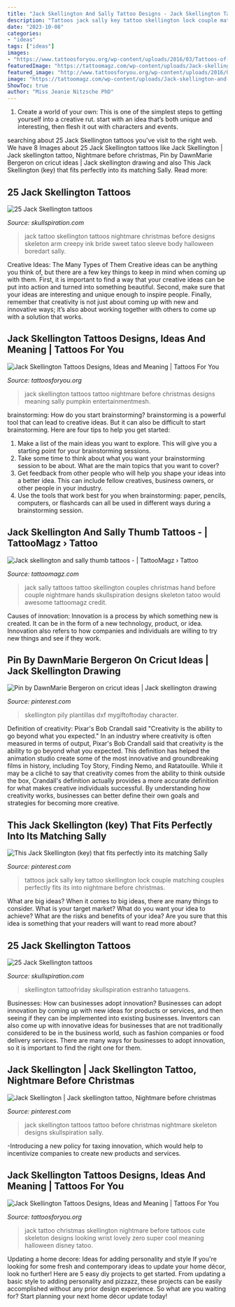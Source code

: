 ```yaml
---
title: "Jack Skellington And Sally Tattoo Designs - Jack Skellington Tattoos Tattoo Nightmare Before Christmas Designs Meaning Sally Pumpkin Entertainmentmesh"
description: "Tattoos jack sally key tattoo skellington lock couple matching couples perfectly fits its into nightmare before christmas"
date: "2023-10-08"
categories:
- "ideas"
tags: ["ideas"]
images:
- "https://www.tattoosforyou.org/wp-content/uploads/2016/03/Tattoos-of-Jack-Skellington.jpg"
featuredImage: "https://tattoomagz.com/wp-content/uploads/Jack-skellington-and-sally-thumb-tattoos.jpg"
featured_image: "http://www.tattoosforyou.org/wp-content/uploads/2016/03/Jack-Skellington-Tattoo-Wrist.jpg"
image: "https://tattoomagz.com/wp-content/uploads/Jack-skellington-and-sally-thumb-tattoos.jpg"
ShowToc: true
author: "Miss Jeanie Nitzsche PhD"
---
```



1. Create a world of your own: This is one of the simplest steps to getting yourself into a creative rut. start with an idea that’s both unique and interesting, then flesh it out with characters and events.

	

		
searching about 25 Jack Skellington tattoos you've visit to the right web. We have 8 Images about 25 Jack Skellington tattoos like Jack Skellington | Jack skellington tattoo, Nightmare before christmas, Pin by DawnMarie Bergeron on cricut ideas | Jack skellington drawing and also This Jack Skellington (key) that fits perfectly into its matching Sally. Read more:
		
    
## 25 Jack Skellington Tattoos

<img loading=lazy src="http://www.skullspiration.com/wp-content/uploads/2013/04/The-Nightmare-Before-Christmas-jack-skellington.jpg" onerror="this.onerror=null;this.src='https://tse2.mm.bing.net/th?id=OIP.Z1z1-nGsjY2GXZ8FX_RlGAHaLH&amp;pid=15.1';" alt="25 Jack Skellington tattoos">

_Source: skullspiration.com_

>jack tattoo skellington tattoos nightmare christmas before designs skeleton arm creepy ink bride sweet tatoo sleeve body halloween boredart sally. 

	

Creative Ideas: The Many Types of Them
Creative ideas can be anything you think of, but there are a few key things to keep in mind when coming up with them. First, it is important to find a way that your creative ideas can be put into action and turned into something beautiful. Second, make sure that your ideas are interesting and unique enough to inspire people. Finally, remember that creativity is not just about coming up with new and innovative ways; it’s also about working together with others to come up with a solution that works.

    
## Jack Skellington Tattoos Designs, Ideas And Meaning | Tattoos For You

<img loading=lazy src="https://www.tattoosforyou.org/wp-content/uploads/2016/03/Tattoos-of-Jack-Skellington.jpg" onerror="this.onerror=null;this.src='https://tse2.mm.bing.net/th?id=OIP.QcC0dpRYWRCErKKAqoxftwHaJ4&amp;pid=15.1';" alt="Jack Skellington Tattoos Designs, Ideas and Meaning | Tattoos For You">

_Source: tattoosforyou.org_

>jack skellington tattoos tattoo nightmare before christmas designs meaning sally pumpkin entertainmentmesh. 

	

brainstorming: How do you start brainstorming?
brainstorming is a powerful tool that can lead to creative ideas. But it can also be difficult to start brainstorming. Here are four tips to help you get started: 
1. Make a list of the main ideas you want to explore. This will give you a starting point for your brainstorming sessions.
2. Take some time to think about what you want your brainstorming session to be about. What are the main topics that you want to cover? 
3. Get feedback from other people who will help you shape your ideas into a better idea. This can include fellow creatives, business owners, or other people in your industry. 
4. Use the tools that work best for you when brainstorming: paper, pencils, computers, or flashcards can all be used in different ways during a brainstorming session.

    
## Jack Skellington And Sally Thumb Tattoos - | TattooMagz › Tattoo

<img loading=lazy src="https://tattoomagz.com/wp-content/uploads/Jack-skellington-and-sally-thumb-tattoos.jpg" onerror="this.onerror=null;this.src='https://tse4.mm.bing.net/th?id=OIP.4kqovX3rzQUhtcXvXgBpXAHaJ6&amp;pid=15.1';" alt="Jack skellington and sally thumb tattoos - | TattooMagz › Tattoo">

_Source: tattoomagz.com_

>jack sally tattoos tattoo skellington couples christmas hand before couple nightmare hands skullspiration designs skeleton tatoo would awesome tattoomagz credit. 

	

Causes of innovation:
Innovation is a process by which something new is created. It can be in the form of a new technology, product, or idea. Innovation also refers to how companies and individuals are willing to try new things and see if they work.

    
## Pin By DawnMarie Bergeron On Cricut Ideas | Jack Skellington Drawing

<img loading=lazy src="https://i.pinimg.com/736x/99/05/97/9905975c0add5ce29a23f92678eb4f8d.jpg" onerror="this.onerror=null;this.src='https://tse4.mm.bing.net/th?id=OIP.bRUy0s_82fZg1QXPG4Md6wHaHa&amp;pid=15.1';" alt="Pin by DawnMarie Bergeron on cricut ideas | Jack skellington drawing">

_Source: pinterest.com_

>skellington pily plantillas dxf mygiftoftoday character. 

	

Definition of creativity: Pixar's Bob Crandall said "Creativity is the ability to go beyond what you expected."
In an industry where creativity is often measured in terms of output, Pixar's Bob Crandall said that creativity is the ability to go beyond what you expected. This definition has helped the animation studio create some of the most innovative and groundbreaking films in history, including Toy Story, Finding Nemo, and Ratatouille.
While it may be a cliché to say that creativity comes from the ability to think outside the box, Crandall's definition actually provides a more accurate definition for what makes creative individuals successful. By understanding how creativity works, businesses can better define their own goals and strategies for becoming more creative.

    
## This Jack Skellington (key) That Fits Perfectly Into Its Matching Sally

<img loading=lazy src="https://i.pinimg.com/736x/b0/72/d3/b072d3430f6b4240560f2fd7151340cb--tattoo-couples-couple-tattoos.jpg" onerror="this.onerror=null;this.src='https://tse3.mm.bing.net/th?id=OIP.yvTHWx6OhCXnwMXAv3iV-wD6D6&amp;pid=15.1';" alt="This Jack Skellington (key) that fits perfectly into its matching Sally">

_Source: pinterest.com_

>tattoos jack sally key tattoo skellington lock couple matching couples perfectly fits its into nightmare before christmas. 

	

What are big ideas?
When it comes to big ideas, there are many things to consider. What is your target market? What do you want your idea to achieve? What are the risks and benefits of your idea? Are you sure that this idea is something that your readers will want to read more about?

    
## 25 Jack Skellington Tattoos

<img loading=lazy src="https://www.skullspiration.com/wp-content/uploads/2013/04/jack.jpg" onerror="this.onerror=null;this.src='https://tse3.mm.bing.net/th?id=OIP.hLW-aiA_8sqE6qU7CPJpwQHaJ4&amp;pid=15.1';" alt="25 Jack Skellington tattoos">

_Source: skullspiration.com_

>skellington tattoofriday skullspiration estranho tatuagens. 

	

Businesses: How can businesses adopt innovation?
Businesses can adopt innovation by coming up with new ideas for products or services, and then seeing if they can be implemented into existing businesses. Inventors can also come up with innovative ideas for businesses that are not traditionally considered to be in the business world, such as fashion companies or food delivery services. There are many ways for businesses to adopt innovation, so it is important to find the right one for them.

    
## Jack Skellington | Jack Skellington Tattoo, Nightmare Before Christmas

<img loading=lazy src="https://i.pinimg.com/736x/28/8c/1a/288c1a89dd3fa0a55bdb413a9c971973--skeleton-jack-jack-tattoo.jpg" onerror="this.onerror=null;this.src='https://tse4.mm.bing.net/th?id=OIP.pDcoAtcB14BElCl7BYP7rQHaJl&amp;pid=15.1';" alt="Jack Skellington | Jack skellington tattoo, Nightmare before christmas">

_Source: pinterest.com_

>jack skellington tattoos tattoo before christmas nightmare skeleton designs skullspiration sally. 

	

-Introducing a new policy for taxing innovation, which would help to incentivize companies to create new products and services.

    
## Jack Skellington Tattoos Designs, Ideas And Meaning | Tattoos For You

<img loading=lazy src="http://www.tattoosforyou.org/wp-content/uploads/2016/03/Jack-Skellington-Tattoo-Wrist.jpg" onerror="this.onerror=null;this.src='https://tse4.mm.bing.net/th?id=OIP.J1ePPxc68eOibyy5kj9JbgHaNJ&amp;pid=15.1';" alt="Jack Skellington Tattoos Designs, Ideas and Meaning | Tattoos For You">

_Source: tattoosforyou.org_

>jack tattoo christmas skellington nightmare before tattoos cute skeleton designs looking wrist lovely zero super cool meaning halloween disney tatoo. 

	

Updating a home decore: Ideas for adding personality and style
If you're looking for some fresh and contemporary ideas to update your home décor, look no further! Here are 5 easy diy projects to get started. From updating a basic style to adding personality and pizzazz, these projects can be easily accomplished without any prior design experience. So what are you waiting for? Start planning your next home décor update today!

